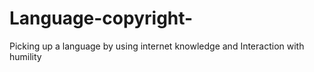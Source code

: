 # Language-copyright-
Picking up a language by using internet knowledge and Interaction with humility 
